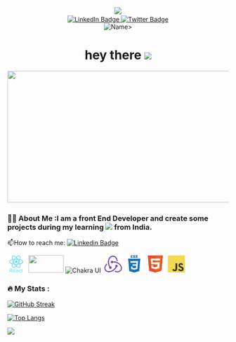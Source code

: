 <div id="header" align="center">
  <img src="https://media.giphy.com/media/M9gbBd9nbDrOTu1Mqx/giphy.gif" width="100"/>
</div>
<div id="badges" align="center">
  <a href="https://www.linkedin.com/in/aditya-kumar-1243bb231/">
    <img src="https://img.shields.io/badge/LinkedIn-blue?style=for-the-badge&logo=linkedin&logoColor=white" alt="LinkedIn Badge"/>
  </a>
   <a href="">
    <img src="https://img.shields.io/badge/Portfolio-%23000000.svg?style=for-the-badge&logo=firefox&logoColor=#FF7139" alt="Twitter Badge"/>
  </a>
</div>
<div id="badges" align="center">
<img src="https://komarev.com/ghpvc/?username=Adityaprajapati26&style=flat-square&color=blue" alt="Name"/>>
<h1>
  hey there
  <img src="https://media.giphy.com/media/hvRJCLFzcasrR4ia7z/giphy.gif" width="30px"/>
</h1>
</div>
<div align="center">
  <img src="https://media.giphy.com/media/dWesBcTLavkZuG35MI/giphy.gif" width="600" height="300"/>
</div>


### :woman_technologist: About Me :I am a front End Developer and  create some projects during my learning  <img src="https://media.giphy.com/media/WUlplcMpOCEmTGBtBW/giphy.gif" width="30"> from India.
:mailbox:How to reach me: [![Linkedin Badge](https://img.shields.io/badge/LinkedIn-blue?style=for-the-badge&logo=linkedin&logoColor=white)](https://www.linkedin.com/in/aditya-kumar-1243bb231/)



<div>
  
  <img src="https://github.com/devicons/devicon/blob/master/icons/react/react-original-wordmark.svg" title="React" alt="React" width="40" height="40"/>&nbsp;
 <img src="https://img.shields.io/badge/MongoDB-%234ea94b.svg?style=for-the-badge&logo=mongodb&logoColor=white" height="40" width="80"/>
  <img src="https://img.shields.io/badge/chakra-%234ED1C5.svg?style=for-the-badge&logo=chakraui&logoColor=white" title="Chakra UI" alt="Chakra UI" width="80" height="40"/>&nbsp;
<img src="https://github.com/devicons/devicon/blob/master/icons/redux/redux-original.svg" title="Redux" alt="Redux " width="40" height="40"/>&nbsp;
  <img src="https://github.com/devicons/devicon/blob/master/icons/css3/css3-plain-wordmark.svg"  title="CSS3" alt="CSS" width="40" height="40"/>&nbsp;
  <img src="https://github.com/devicons/devicon/blob/master/icons/html5/html5-original.svg" title="HTML5" alt="HTML" width="40" height="40"/>&nbsp;
  <img src="https://github.com/devicons/devicon/blob/master/icons/javascript/javascript-original.svg" title="JavaScript" alt="JavaScript" width="40" height="40"/>&nbsp;
  
  
</div>

### :fire: My Stats :
[![GitHub Streak](http://github-readme-streak-stats.herokuapp.com?user=Adityaprajapati26&theme=dark&background=000000)](https://git.io/streak-stats)
<br/>

[![Top Langs](https://github-readme-stats.vercel.app/api/top-langs/?username=Adityaprajapati26&layout=compact&theme=vision-friendly-dark)](https://github.com/anuraghazra/github-readme-stats)
 
 
 

 
  <img src="https://media.giphy.com/media/MFOKtDGXzvm9yZI2CA/giphy.gif"  width="100px"/>

 
 




 
